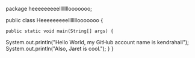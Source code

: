 
package heeeeeeeeelllllllooooooo;

public class Heeeeeeeeelllllllooooooo {

    public static void main(String[] args) {
     
   System.out.println("Hello World, my GitHub account name is kendrahall"); 
   System.out.println("Also, Jaret is cool."); 
}
}
